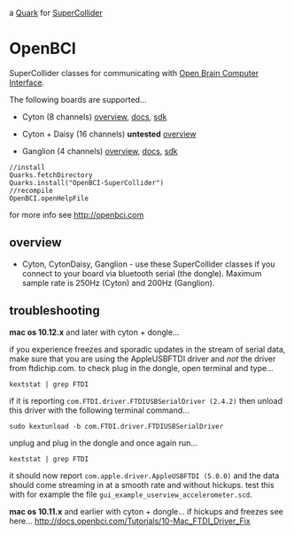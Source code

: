 a [Quark](http://supercollider-quarks.github.io/quarks/) for [SuperCollider](http://supercollider.github.io)

# OpenBCI
SuperCollider classes for communicating with [Open Brain Computer Interface](http://openbci.com).

The following boards are supported...

* Cyton (8 channels) [overview](https://shop.openbci.com/collections/frontpage/products/cyton-biosensing-board-8-channel?variant=38958638542), [docs](http://docs.openbci.com/Hardware/02-Cyton), [sdk](http://docs.openbci.com/OpenBCI%20Software/04-OpenBCI_Cyton_SDK)

* Cyton + Daisy (16 channels) **untested** [overview](https://shop.openbci.com/collections/frontpage/products/cyton-daisy-biosensing-boards-16-channel?variant=38959256526)

* Ganglion (4 channels) [overview](https://shop.openbci.com/collections/frontpage/products/pre-order-ganglion-board?variant=13461804483), [docs](http://docs.openbci.com/Hardware/07-Ganglion), [sdk](http://docs.openbci.com/OpenBCI%20Software/06-OpenBCI_Ganglion_SDK)

```supercollider
//install
Quarks.fetchDirectory
Quarks.install("OpenBCI-SuperCollider")
//recompile
OpenBCI.openHelpFile
```

for more info see http://openbci.com

## overview

* Cyton, CytonDaisy, Ganglion - use these SuperCollider classes if you connect to your board via bluetooth serial (the dongle). Maximum sample rate is 250Hz (Cyton) and 200Hz (Ganglion).

## troubleshooting

**mac os 10.12.x** and later with cyton + dongle...

if you experience freezes and sporadic updates in the stream of serial data, make sure that you are using the AppleUSBFTDI driver and *not* the driver from ftdichip.com.
to check plug in the dongle, open terminal and type...
```
kextstat | grep FTDI
```
if it is reporting `com.FTDI.driver.FTDIUSBSerialDriver (2.4.2)` then unload this driver with the following terminal command...
```
sudo kextunload -b com.FTDI.driver.FTDIUSBSerialDriver
```
unplug and plug in the dongle and once again run...
```
kextstat | grep FTDI
```
it should now report `com.apple.driver.AppleUSBFTDI (5.0.0)` and the data should come streaming in at a smooth rate and without hickups. test this with for example the file `gui_example_userview_accelerometer.scd`.

**mac os 10.11.x** and earlier with cyton + dongle...
if hickups and freezes see here... http://docs.openbci.com/Tutorials/10-Mac_FTDI_Driver_Fix
